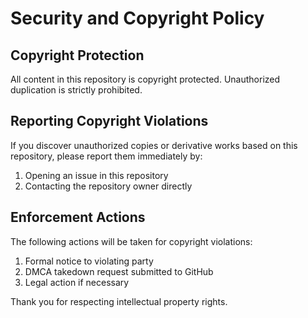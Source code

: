 # Security and Copyright Policy

## Copyright Protection
All content in this repository is copyright protected. Unauthorized duplication is strictly prohibited.

## Reporting Copyright Violations
If you discover unauthorized copies or derivative works based on this repository, please report them immediately by:

1. Opening an issue in this repository
2. Contacting the repository owner directly

## Enforcement Actions
The following actions will be taken for copyright violations:
1. Formal notice to violating party
2. DMCA takedown request submitted to GitHub
3. Legal action if necessary

Thank you for respecting intellectual property rights.

